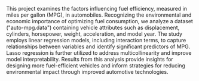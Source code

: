 This project examines the factors influencing fuel efficiency, measured in miles per gallon (MPG), in automobiles. Recognizing the environmental and economic importance of optimizing fuel consumption, we analyze a dataset ("auto-mpg.data") containing vehicle attributes such as displacement, cylinders, horsepower, weight, acceleration, and model year. The study employs linear regression models, including interaction terms, to capture relationships between variables and identify significant predictors of MPG. Lasso regression is further utilized to address multicollinearity and improve model interpretability. Results from this analysis provide insights for designing more fuel-efficient vehicles and inform strategies for reducing environmental impact through improved automotive technologies.
